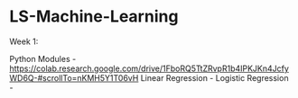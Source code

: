 # LS-Machine-Learning

Week 1:

Python Modules - https://colab.research.google.com/drive/1FboRQ5TtZRvpR1b4IPKJKn4JcfyWD6Q-#scrollTo=nKMH5Y1T06vH
Linear Regression - 
Logistic Regression - 
